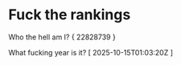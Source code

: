 # Fuck the rankings

Who the hell am I?
{ 22828739 }

What fucking year is it?
[ 2025-10-15T01:03:20Z ]
